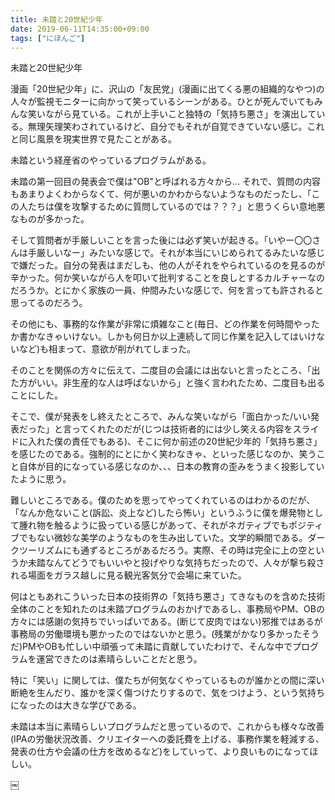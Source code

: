 ```yaml
---
title: 未踏と20世紀少年
date: 2019-06-11T14:35:00+09:00
tags: ["にほんご"]
---
```


未踏と20世紀少年

漫画「20世紀少年」に、沢山の「友民党」(漫画に出てくる悪の組織的なやつ)の人々が監視モニターに向かって笑っているシーンがある。ひとが死んでいてもみんな笑いながら見ている。これが上手いこと独特の「気持ち悪さ」を演出している。無理矢理笑わされているけど、自分でもそれが自覚できていない感じ。これと同じ風景を現実世界で見たことがある。

未踏という経産省のやっているプログラムがある。

未踏の第一回目の発表会で僕は"OB"と呼ばれる方々から...
それで、質問の内容もあまりよくわからなくて、何が悪いのかわからないようなものだったし、「この人たちは僕を攻撃するために質問しているのでは？？？」と思うくらい意地悪なものが多かった。

そして質問者が手厳しいことを言った後には必ず笑いが起きる。「いやー〇〇さんは手厳しいなー」みたいな感じで。それが本当にいじめられてるみたいな感じで嫌だった。自分の発表はまだしも、他の人がそれをやられているのを見るのが辛かった。何か笑いながら人を叩いて批判することを良しとするカルチャーなのだろうか。とにかく家族の一員、仲間みたいな感じで、何を言っても許されると思ってるのだろう。

その他にも、事務的な作業が非常に煩雑なこと(毎日、どの作業を何時間やったか書かなきゃいけない。しかも何日か以上連続して同じ作業を記入してはいけないなど)も相まって、意欲が削がれてしまった。

そのことを関係の方々に伝えて、二度目の会議には出ないと言ったところ、「出た方がいい。非生産的な人は呼ばないから」と強く言われたため、二度目も出ることにした。

そこで、僕が発表をし終えたところで、みんな笑いながら「面白かった/いい発表だった」と言ってくれたのだが(じつは技術者的には少し笑える内容をスライドに入れた僕の責任でもある)、そこに何か前述の20世紀少年的「気持ち悪さ」を感じたのである。強制的にとにかく笑わなきゃ、といった感じなのか、笑うこと自体が目的になっている感じなのか、、、日本の教育の歪みをうまく投影していたように思う。

難しいところである。僕のためを思ってやってくれているのはわかるのだが、「なんか危ないこと(訴訟、炎上など)したら怖い」というふうに僕を爆発物として腫れ物を触るように扱っている感じがあって、それがネガティブでもポジティブでもない微妙な美学のようなものを生み出していた。文学的瞬間である。ダークツーリズムにも通ずるところがあるだろう。実際、その時は完全に上の空というか未踏なんてどうでもいいやと投げやりな気持ちだったので、人々が撃ち殺される場面をガラス越しに見る観光客気分で会場に来ていた。

何はともあれこういった日本の技術界の「気持ち悪さ」てきなものを含めた技術全体のことを知れたのは未踏プログラムのおかげであるし、事務局やPM、OBの方々には感謝の気持ちでいっぱいである。(断じて皮肉ではない)邪推ではあるが事務局の労働環境も悪かったのではないかと思う。(残業がかなり多かったそうだ)PMやOBも忙しい中頑張って未踏に貢献していたわけで、そんな中でプログラムを運営できたのは素晴らしいことだと思う。

特に「笑い」に関しては、僕たちが何気なくやっているものが誰かとの間に深い断絶を生んだり、誰かを深く傷つけたりするので、気をつけよう、という気持ちになったのは大きな学びである。

未踏は本当に素晴らしいプログラムだと思っているので、これからも様々な改善(IPAの労働状況改善、クリエイターへの委託費を上げる、事務作業を軽減する、発表の仕方や会議の仕方を改めるなど)をしていって、より良いものになってほしい。


￼

